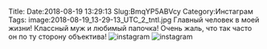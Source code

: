 Title:
Date:2018-08-19 13:29:13
Slug:BmqYP5ABVcy
Category:Инстаграм
Tags:
image:2018-08-19_13-29-13_UTC_2_tntl.jpg
Главный человек в моей жизни! Классный муж и любимый папочка! Очень жаль, что так часто он по ту сторону объектива!
![instagram]({attach}images/2018-08-19_13-29-13_UTC_2.jpg)
![instagram]({attach}images/2018-08-19_13-29-13_UTC_1.jpg)
